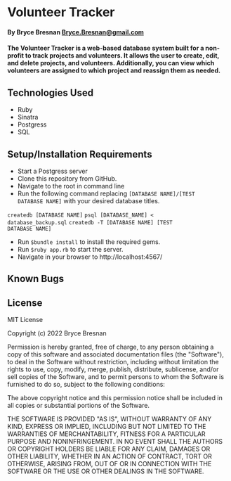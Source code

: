 # Volunteer Tracker

#### By Bryce Bresnan <Bryce.Bresnan@gmail.com>

#### The Volunteer Tracker is a web-based database system built for a non-profit to track projects and volunteers. It allows the user to create, edit, and delete projects, and volunteers. Additionally, you can view which volunteers are assigned to which project and reassign them as needed. 

## Technologies Used

* Ruby
* Sinatra
* Postgress
* SQL


## Setup/Installation Requirements
* Start a Postgress server
* Clone this repository from GitHub.
* Navigate to the root in command line
* Run the following command replacing <code>[DATABASE NAME]/[TEST DATABASE NAME]</code> with your desired database titles.

<code>createdb [DATABASE NAME]</code>
<code>psql [DATABASE_NAME] < database_backup.sql</code>
<code>createdb -T [DATABASE NAME] [TEST DATABASE NAME]</code>

* Run <code>$bundle install</code> to install the required gems.
* Run <code>$ruby app.rb</code> to start the server.
* Navigate in your browser to http://localhost:4567/


## Known Bugs


## License
MIT License

Copyright (c) 2022 Bryce Bresnan

Permission is hereby granted, free of charge, to any person obtaining a copy
of this software and associated documentation files (the "Software"), to deal
in the Software without restriction, including without limitation the rights
to use, copy, modify, merge, publish, distribute, sublicense, and/or sell
copies of the Software, and to permit persons to whom the Software is
furnished to do so, subject to the following conditions:

The above copyright notice and this permission notice shall be included in all
copies or substantial portions of the Software.

THE SOFTWARE IS PROVIDED "AS IS", WITHOUT WARRANTY OF ANY KIND, EXPRESS OR
IMPLIED, INCLUDING BUT NOT LIMITED TO THE WARRANTIES OF MERCHANTABILITY,
FITNESS FOR A PARTICULAR PURPOSE AND NONINFRINGEMENT. IN NO EVENT SHALL THE
AUTHORS OR COPYRIGHT HOLDERS BE LIABLE FOR ANY CLAIM, DAMAGES OR OTHER
LIABILITY, WHETHER IN AN ACTION OF CONTRACT, TORT OR OTHERWISE, ARISING FROM,
OUT OF OR IN CONNECTION WITH THE SOFTWARE OR THE USE OR OTHER DEALINGS IN THE
SOFTWARE.